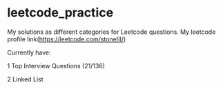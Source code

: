 # leetcode_practice
My solutions as different categories for Leetcode questions. My leetcode profile link(https://leetcode.com/stoneIII/)

Currently have:

1 Top Interview Questions (21/136)

2 Linked List
